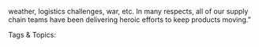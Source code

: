 weather, logistics challenges, war, etc. In many respects, 
all of our supply chain teams have been delivering heroic
efforts to keep products moving.”

   Tags & Topics:
   